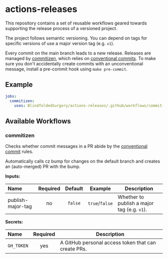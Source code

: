 # actions-releases

This repository contains a set of reusable workflows geared towards supporting the release process
of a versioned project.

The project follows semantic versioning. You can depend on tags for specific versions of use a
major version tag (e.g. `v1`).

Every commit on the main branch leads to a new release. Releases are managed by
[commitizen][commitizen], which relies on [conventional commits][ccommit]. To make sure you don't
accidentally create commits with an unconventional message, install a pre-commit hook using
`make pre-commit`.

[commitizen]: https://commitizen-tools.github.io/commitizen/

[ccommit]: https://www.conventionalcommits.org/en/v1.0.0/

## Example

```yaml
jobs:
  commitizen:
    uses: BlindfoldedSurgery/actions-releases/.github/workflows/commitizen.yml@v1
```

## Available Workflows

### commitizen

Checks whether commit messages in a PR abide by the [conventional commit][ccommit] rules.

Automatically calls cz bump for changes on the default branch and creates an (auto-merged) PR
with the bump.

**Inputs:**

| Name              | Required | Default |    Example     | Description                                 |
|:------------------|:--------:|:-------:|:--------------:|---------------------------------------------|
| publish-major-tag |    no    | `false` | `true`/`false` | Whether to publish a major tag (e.g. `v1`). |

**Secrets:**

| Name       | Required | Description                                         |
|:-----------|:--------:|-----------------------------------------------------|
| `GH_TOKEN` |   yes    | A GitHub personal access token that can create PRs. |
